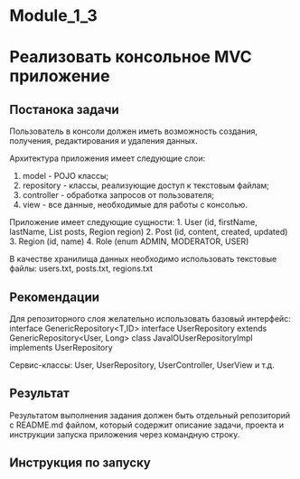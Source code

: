 # Module_1_3 
# Реализовать консольное MVC приложение

## Постанока задачи
Пользователь в консоли должен иметь возможность создания, получения, редактирования и удаления данных. 

Архитектура приложения имеет следующие слои:
1.  model - POJO классы;
2.  repository - классы, реализующие доступ к текстовым файлам;
3.  controller - обработка запросов от пользователя;
4.  view - все данные, необходимые для работы с консолью.
    
Приложение имеет следующие сущности: 
    1. User (id, firstName, lastName, List posts, Region region) 
    2. Post (id, content, created, updated) 
    3. Region (id, name) 
    4. Role (enum ADMIN, MODERATOR, USER)

В качестве хранилища данных необходимо использовать текстовые файлы: users.txt, posts.txt, regions.txt



## Рекомендации
Для репозиторного слоя желательно использовать базовый интерфейс: interface GenericRepository<T,ID>
interface UserRepository extends GenericRepository<User, Long>
class JavaIOUserRepositoryImpl implements UserRepository

Сервис-классы:
User, UserRepository, UserController, UserView и т.д. 

## Результат 
Результатом выполнения задания должен быть отдельный репозиторий с README.md файлом, 
который содержит описание задачи, проекта и инструкции запуска приложения через командную строку.


## Инструкция по запуску